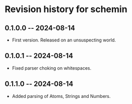 # Revision history for schemin

## 0.1.0.0 -- 2024-08-14

* First version. Released on an unsuspecting world.

## 0.1.0.1 -- 2024-08-14

* Fixed parser choking on whitespaces.

## 0.1.1.0 -- 2024-08-14

* Added parsing of Atoms, Strings and Numbers.